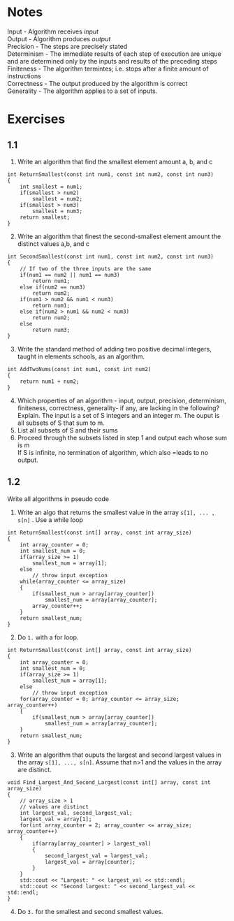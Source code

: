# Notes
Input       - Algorithm receives *input*  
Output      - Algorithm produces *output*  
Precision   - The steps are precisely stated  
Determinism - The immediate results of each step of execution are unique and
are determined only by the inputs and results of the preceding steps  
Finiteness  - The algorithm termintes; i.e. stops after a finite amount of
instructions  
Correctness - The output produced by the algorithm is correct  
Generality  - The algorithm applies to a set of inputs.


# Exercises  
## 1.1  
1. Write an algorithm that find the smallest element amount a, b, and c
```"c++"
int ReturnSmallest(const int num1, const int num2, const int num3)
{
    int smallest = num1;
    if(smallest > num2)
        smallest = num2;
    if(smallest > num3)
        smallest = num3;
    return smallest;
}
```
2. Write an algorithm that finest the second-smallest element amount the
distinct values a,b, and c

```"c++"
int SecondSmallest(const int num1, const int num2, const int num3)
{
    // If two of the three inputs are the same
    if(num1 == num2 || num1 == num3)
        return num1;
    else if(num2 == num3)
        return num2;
    if(num1 > num2 && num1 < num3)
        return num1;
    else if(num2 > num1 && num2 < num3)
        return num2;
    else
        return num3;
}
```

3. Write the standard method of adding two positive decimal integers, taught in
elements schools, as an algorithm.
```"c++"
int AddTwoNums(const int num1, const int num2)
{
    return num1 + num2;
}
```

4. Which properties of an algorithm - input, output, precision, determinism,
finiteness, correctness, generality- if any, are lacking in the following?
Explain. The input is a set of S integers and an integer m. The ouput is all
subsets of S that sum to m.
  1. List all subsets of S and their sums
  2. Proceed through the subsets listed in step 1 and output each whose sum is m  
If S is infinite, no termination of algorithm, which also =leads to no output.  

## 1.2
Write all algorithms in pseudo code
1. Write an algo that returns the smallest value in the array `s[1], ... , s[n]`
. Use a while loop
```"c++"
int ReturnSmallest(const int[] array, const int array_size)
{
    int array_counter = 0;
    int smallest_num = 0;
    if(array_size >= 1)
        smallest_num = array[1];
    else
        // throw input exception
    while(array_counter <= array_size)
    {
        if(smallest_num > array[array_counter])
            smallest_num = array[array_counter];
        array_counter++;
    }
    return smallest_num;
}
```

2. Do `1.` with a for loop.
```"c++"
int ReturnSmallest(const int[] array, const int array_size)
{
    int array_counter = 0;
    int smallest_num = 0;
    if(array_size >= 1)
        smallest_num = array[1];
    else
        // throw input exception
    for(array_counter = 0; array_counter <= array_size; array_counter++)
    {
        if(smallest_num > array[array_counter])
            smallest_num = array[array_counter];
    }
    return smallest_num;
}
```

3. Write an algorithm that ouputs the largest and second largest values in the
array `s[1], ..., s[n]`. Assume that n>1 and the values in the array are
distinct.
```"c++"
void Find_Largest_And_Second_Largest(const int[] array, const int array_size)
{
    // array_size > 1
    // values are distinct
    int largest_val, second_largest_val;
    largest_val = array[1];
    for(int array_counter = 2; array_counter <= array_size; array_counter++)
    {
        if(array[array_counter] > largest_val)
        {
            second_largest_val = largest_val;
            largest_val = array[counter];
        }
    }
    std::cout << "Largest: " << largest_val << std::endl;
    std::cout << "Second largest: " << second_largest_val << std::endl;
}
```

4. Do `3.` for the smallest and second smallest values.
